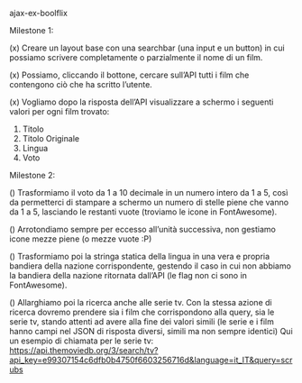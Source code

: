 ajax-ex-boolflix

Milestone 1:

(x) Creare un layout base con una searchbar (una input e un button) in cui possiamo scrivere completamente o parzialmente il nome   di un film. 

(x) Possiamo, cliccando il bottone, cercare sull’API tutti i film che contengono ciò che ha scritto l’utente.

(x) Vogliamo dopo la risposta dell’API visualizzare a schermo i seguenti valori per ogni film trovato:
   1. Titolo
   2. Titolo Originale
   3. Lingua
   4. Voto

Milestone 2:

() Trasformiamo il voto da 1 a 10 decimale in un numero intero da 1 a 5, così da permetterci di stampare a schermo un numero di stelle piene che vanno da 1 a 5, lasciando le restanti vuote (troviamo le icone in FontAwesome).

() Arrotondiamo sempre per eccesso all’unità successiva, non gestiamo icone mezze piene (o mezze vuote :P)

() Trasformiamo poi la stringa statica della lingua in una vera e propria bandiera della nazione corrispondente, gestendo il caso in cui non abbiamo la bandiera della nazione ritornata dall’API (le flag non ci sono in FontAwesome).

() Allarghiamo poi la ricerca anche alle serie tv. Con la stessa azione di ricerca dovremo prendere sia i film che corrispondono alla query, sia le serie tv, stando attenti ad avere alla fine dei valori simili (le serie e i film hanno campi nel JSON di risposta diversi, simili ma non sempre identici)
Qui un esempio di chiamata per le serie tv:
https://api.themoviedb.org/3/search/tv?api_key=e99307154c6dfb0b4750f6603256716d&language=it_IT&query=scrubs
